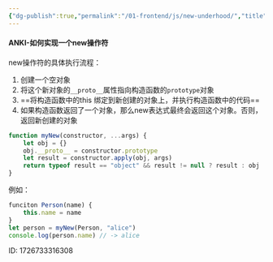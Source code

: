 ```yaml
---
{"dg-publish":true,"permalink":"/01-frontend/js/new-underhood/","title":"如何实现一个new操作符","created":"2024-09-19T16:08:36.000+08:00","updated":"2024-09-19T16:08:36.000+08:00"}
---
```


#### ANKI-如何实现一个new操作符
new操作符的具体执行流程：
1. 创建一个空对象
2. 将这个新对象的`__proto__`属性指向构造函数的`prototype`对象
3. ==将构造函数中的this 绑定到新创建的对象上，并执行构造函数中的代码==
4. 如果构造函数返回了一个对象，那么new表达式最终会返回这个对象。否则，返回新创建的对象
```js
function myNew(constructor, ...args) {
	let obj = {}
	obj.__proto__ = constructor.prototype
	let result = constructor.apply(obj, args)
	return typeof result == "object" && result != null ? result : obj
}
```
例如：
```js
funciton Person(name) {
	this.name = name
}
let person = myNew(Person, "alice")
console.log(person.name) // -> alice
```
ID: 1726733316308
